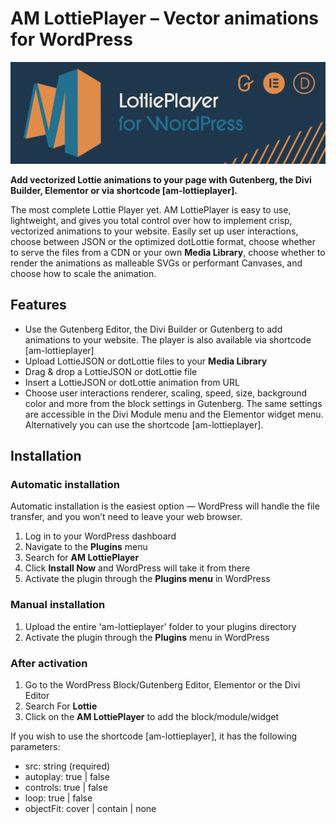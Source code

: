 # AM LottiePlayer – Vector animations for WordPress

![Awesome Vector Animations](/svn/assets/banner-1544x500.png)

**Add vectorized Lottie animations to your page with Gutenberg, the Divi Builder, Elementor or via shortcode \[am-lottieplayer\].**

The most complete Lottie Player yet. AM LottiePlayer is easy to use, lightweight, and gives you total control over how to implement crisp, vectorized animations to your website. Easily set up user interactions, choose between JSON or the optimized dotLottie format, choose whether to serve the files from a CDN or your own **Media Library**, choose whether to render the animations as malleable SVGs or performant Canvases, and choose how to scale the animation.

## Features

- Use the Gutenberg Editor, the Divi Builder or Gutenberg to add animations to your website. The player is also available via shortcode \[am-lottieplayer\]
- Upload LottieJSON or dotLottie files to your **Media Library**
- Drag & drop a LottieJSON or dotLottie  file
- Insert a LottieJSON or dotLottie animation from URL
- Choose user interactions renderer, scaling, speed, size, background color and more from the block settings in Gutenberg. The same settings are accessible in the Divi Module menu and the Elementor widget menu. Alternatively you can use the shortcode \[am-lottieplayer\].

## Installation

### Automatic installation

Automatic installation is the easiest option — WordPress will handle the file transfer, and you won’t need to leave your web browser.

1. Log in to your WordPress dashboard
2. Navigate to the **Plugins** menu
3. Search for **AM LottiePlayer**
4. Click **Install Now** and WordPress will take it from there
5. Activate the plugin through the **Plugins menu** in WordPress

### Manual installation

1. Upload the entire 'am-lottieplayer' folder to your plugins directory
2. Activate the plugin through the **Plugins** menu in WordPress

### After activation

1. Go to the WordPress Block/Gutenberg Editor, Elementor or the Divi Editor
2. Search For **Lottie**
3. Click on the **AM LottiePlayer** to add the block/module/widget

If you wish to use the shortcode \[am-lottieplayer\], it has the following parameters:

- src: string (required)
- autoplay: true | false
- controls: true | false
- loop: true | false
- objectFit: cover | contain | none